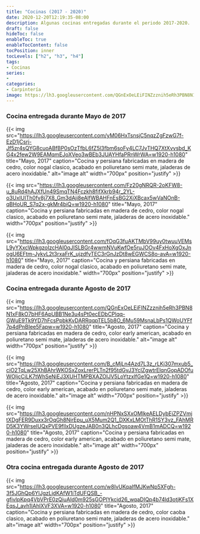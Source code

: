 ```yaml
---
title: "Cocinas (2017 - 2020)"
date: 2020-12-20T12:19:35-08:00
description: Algunas cocinas entregadas durante el periodo 2017-2020.
draft: false
hideToc: false
enableToc: true
enableTocContent: false
tocPosition: inner
tocLevels: ["h2", "h3", "h4"]
tags:
- Cocinas
series:
-
categories:
- Carpintería
image: https://lh3.googleusercontent.com/QGnExOeLEiFINZzznih5eRh3PBN8N1xF8kO7bHF6ApUBB1Ne3u4sPt0ecEDbCPlqq-GWuE9Tk9YD7hFcsPpbkKvDARRqqpTEL5b8O_6Mu59MsnaLbPs1QWoUYFf7p4dPnBIee5Fapw=w1920-h1080
---
```




### Cocina entregada durante Mayo de 2017

{{< img src="https://lh3.googleusercontent.com/yM06HxTsnsjC5nqzZgFzwG7f-EzD1jCsrj-Jf5zr4sQYG8cuoABfBP0sOzTfbL6fZ5l3fbm6soFy4LC7JvTHQ7XtXvvsbd_KG4x2few2W9EAMqmEJoXVeo3wBEb3JUAYHfaPRnWrWA=w1920-h1080" title="Mayo, 2017" caption="Cocina y persiana fabricadas en madera de cedro, color nogal clasico, acabado en poliuretano semi mate, jaladeras de acero inoxidable." alt="image alt" width="700px" position="justify" >}}

{{< img src="https://lh3.googleusercontent.com/Fz20gNRQR-2oKFW8-u_8uRd4hAJXfUn49SmqTN4Fczkh8fifXkrb94r_2YL-o3UxIUITh0fv8j7X8_Gm3dAji8eAlfWBAHFnEsBG2XiXBcax5wVaNOnB-qBHoUR_S7q2x-gkMr4biQ=w1920-h1080" title="Mayo, 2017" caption="Cocina y persiana fabricadas en madera de cedro, color nogal clasico, acabado en poliuretano semi mate, jaladeras de acero inoxidable." width="700px" position="justify" >}}

{{< img src="https://lh3.googleusercontent.com/fOqG3fuAKTMbV99uy0twuuVEMsL9yYXxcWpkgzoIzcHAI0qJISLBGr4wwmNVuKwfOe5ruJOOv4FxHoXgOxJnogU6EFtm-JykvL2t3rxaFrK_ujzdfyTEC3rGnJzDt8wEGWCS8o-avA=w1920-h1080" title="Mayo, 2017" caption="Cocina y persiana fabricadas en madera de cedro, color nogal clasico, acabado en poliuretano semi mate, jaladeras de acero inoxidable." width="700px" position="justify" >}}

### Cocina entregada durante Agosto de 2017

{{< img src="https://lh3.googleusercontent.com/QGnExOeLEiFINZzznih5eRh3PBN8N1xF8kO7bHF6ApUBB1Ne3u4sPt0ecEDbCPlqq-GWuE9Tk9YD7hFcsPpbkKvDARRqqpTEL5b8O_6Mu59MsnaLbPs1QWoUYFf7p4dPnBIee5Fapw=w1920-h1080" title="Agosto, 2017" caption="Cocina y persiana fabricadas en madera de cedro, color early american, acabado en poliuretano semi mate, jaladeras de acero inoxidable." alt="image alt" width="700px" position="justify" >}}


{{< img src="https://lh3.googleusercontent.com/B_cMjLn4Azd7L3z_rLKj307mxub5_ciO2TqLw25XhBAhrWKOSxZoxLrerPLTn2f95tdGvJ3YclZgwtrElqnGopADOfuWOljcCiLK7tWhSeNiEJ3XUHTMPBXAZOIJV5LoYtzxlfGe1Q=w1920-h1080" title="Agosto, 2017" caption="Cocina y persiana fabricadas en madera de cedro, color early american, acabado en poliuretano semi mate, jaladeras de acero inoxidable." alt="image alt" width="700px" position="justify" >}}

{{< img src="https://lh3.googleusercontent.com/nHPNxSXxOMlkeAELDybEjZPZVmjtXDgFER9Duxx3rOqGh8NirEpu_uX5Mum2Q1_DXKxLMOtThR1SY3vz_FAhMRD5K3YWrseIUQxPVE9fllxDUgzeJAB0n3QLhcDgsoaw4VmB1mADCQ=w1920-h1080" title="Agosto, 2017" caption="Cocina y persiana fabricadas en madera de cedro, color early american, acabado en poliuretano semi mate, jaladeras de acero inoxidable." alt="image alt" width="700px" position="justify" >}}

### Otra cocina entregada durante Agosto de 2017

{{< img src="https://lh3.googleusercontent.com/w8IvUKqaIfMJKwNp5XFgh-3f5JGhQp6YlJgzLjdKAfW1iTdUFQSB_-gfivIpKpq4VbVPrE0zQiuAId0m925sGOPIYkcid26_wqaDIQp4b74ld3otjKFs1XEqsJ_avh1IAhlXVF3XVA=w1920-h1080" title="Agosto, 2017" caption="Cocina y persiana fabricadas en madera de cedro, color caoba clasico, acabado en poliuretano semi mate, jaladeras de acero inoxidable." alt="image alt" width="700px" position="justify" >}}